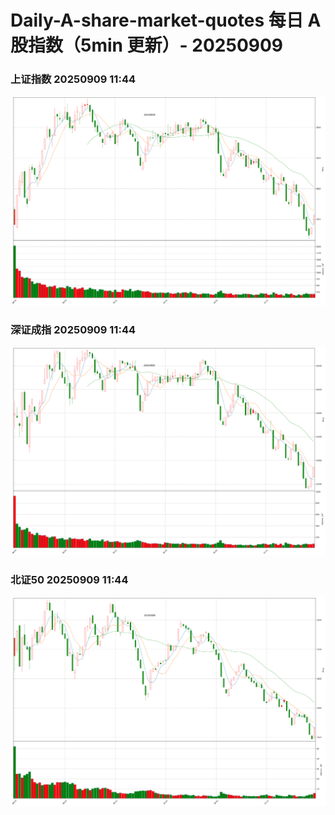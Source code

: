 
# Daily-A-share-market-quotes 每日 A 股指数（5min 更新）- 20250909

### 上证指数 20250909 11:44
![](./fig/2025/9/20250909-sh000001.png)

### 深证成指 20250909 11:44
![](./fig/2025/9/20250909-sz399001.png)

### 北证50 20250909 11:44
![](./fig/2025/9/20250909-bj899050.png)
